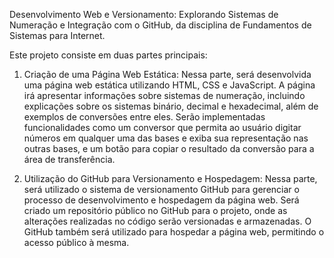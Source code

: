 Desenvolvimento Web e Versionamento: Explorando Sistemas de Numeração e Integração com o GitHub, da disciplina de Fundamentos de Sistemas para Internet.

Este projeto consiste em duas partes principais:

1.  Criação de uma Página Web Estática:
Nessa parte, será desenvolvida uma página web estática utilizando HTML, CSS e JavaScript. A página irá apresentar informações sobre sistemas de numeração, incluindo explicações sobre os sistemas binário, decimal e hexadecimal, além de exemplos de conversões entre eles. Serão implementadas funcionalidades como um conversor que permita ao usuário digitar números em qualquer uma das bases e exiba sua representação nas outras bases, e um botão para copiar o resultado da conversão para a área de transferência.

2. Utilização do GitHub para Versionamento e Hospedagem:
Nessa parte, será utilizado o sistema de versionamento GitHub para gerenciar o processo de desenvolvimento e hospedagem da página web. Será criado um repositório público no GitHub para o projeto, onde as alterações realizadas no código serão versionadas e armazenadas. O GitHub também será utilizado para hospedar a página web, permitindo o acesso público à mesma.
